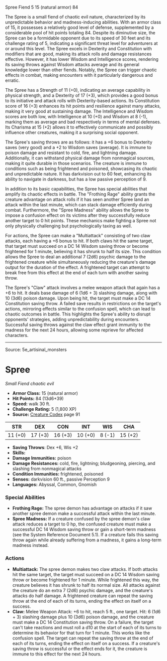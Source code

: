 <MonsterName/>Spree</MonsterName>
<CreatureType/>Fiend</CreatureType>
<CR/>5</CR>
<AC/>15 (natural armor)</AC>
<HP/>84</HP>
<summary>The Spree is a small fiend of chaotic evil nature, characterized by its unpredictable behavior and madness-inducing abilities. With an armor class of 15, it possesses a relatively good level of defense, supplemented by a considerable pool of hit points totaling 84. Despite its diminutive size, the Spree can be a formidable opponent due to its speed of 30 feet and its challenge rating of 5, indicating a significant threat level for adventurers at or around this level. The Spree excels in Dexterity and Constitution with modifiers that are good, making its attack rolls and damage resistances effective. However, it has lower Wisdom and Intelligence scores, rendering its saving throws against Wisdom attacks average and its general knowledge lower than other fiends. Notably, the Spree can trigger chaotic effects in combat, making encounters with it particularly dangerous and erratic.</summary>

<detail>

The Spree has a Strength of 11 (+0), indicating an average capability in physical strength, and a Dexterity of 17 (+3), which provides a good bonus to its initiative and attack rolls with Dexterity-based actions. Its Constitution score of 16 (+3) enhances its hit points and resilience against many attacks, making it very good at sustaining damage. The Intelligence and Wisdom scores are both low, with Intelligence at 10 (+0) and Wisdom at 8 (-1), marking them as average and bad respectively in terms of mental defenses. Its Charisma at 15 (+2) allows it to effectively communicate and possibly influence other creatures, making it a surprising social opponent.

The Spree's saving throws are as follows: it has a +6 bonus to Dexterity saves (very good) and a +2 to Wisdom saves (average). It is immune to poison damage and resistant to cold, fire, and lightning damage. Additionally, it can withstand physical damage from nonmagical sources, making it quite durable in those scenarios. The creature is immune to conditions such as being frightened and poisoned, showcasing its chaotic and unpredictable nature. It has darkvision out to 60 feet, enhancing its ability to navigate in darkness, but has a low passive perception of 9.

In addition to its basic capabilities, the Spree has special abilities that amplify its chaotic effects in battle. The "Frothing Rage" ability grants the creature advantage on attack rolls if it has seen another Spree land an attack within the last minute, which can stack damage efficiently during combat. Furthermore, the "Spree Madness" ability allows the Spree to impose a confusion effect on its victims after they successfully reduce another target to 0 hit points. These mechanics make fighting a Spree not only physically challenging but psychologically taxing as well.

For actions, the Spree can make a "Multiattack" consisting of two claw attacks, each having a +6 bonus to hit. If both claws hit the same target, that target must succeed on a DC 14 Wisdom saving throw or become frightened for 1 minute, believing it has shrunk to half its size. This condition allows the Spree to deal an additional 7 (2d6) psychic damage to the frightened creature while simultaneously reducing the creature's damage output for the duration of the effect. A frightened target can attempt to break free from this effect at the end of each turn with another saving throw.

The Spree's "Claw" attack involves a melee weapon attack that again has a +6 to hit. It deals base damage of 6 (1d6 + 3) slashing damage, along with 10 (3d6) poison damage. Upon being hit, the target must make a DC 14 Constitution saving throw. A failed save results in restrictions on the target's actions, mirroring effects similar to the confusion spell, which can lead to chaotic outcomes in battle. This highlights the Spree's ability to disrupt opponents' strategies, adding unpredictability during encounters. Successful saving throws against the claw effect grant immunity to the madness for the next 24 hours, allowing some reprieve for affected characters.</detail>



---

Source: 5e_artisinal_monsters

# Spree

*Small* *Fiend* *chaotic evil*

- **Armor Class:** 15 (natural armor)
- **Hit Points:** 84 (13d6+39)
- **Speed:** walk 30 ft.
- **Challenge Rating:** 5 (1,800 XP)
- **Source:** [Creature Codex](https://koboldpress.com/kpstore/product/creature-codex-for-5th-edition-dnd) page 91

| STR | DEX | CON | INT | WIS | CHA |
| --- | --- | --- | --- | --- | --- |
| 11 (+0) | 17 (+3) | 16 (+3) | 10 (+0) | 8 (-1) | 15 (+2) |

- **Saving Throws**: Dex +6, Wis +2
- **Skills:** 
- **Damage Immunities:** poison
- **Damage Resistances:** cold, fire, lightning; bludgeoning, piercing, and slashing from nonmagical attacks
- **Condition Immunities:** frightened, poisoned
- **Senses:** darkvision 60 ft., passive Perception 9
- **Languages:** Abyssal, Common, Gnomish

### Special Abilities

- **Frothing Rage:** The spree demon has advantage on attacks if it saw another spree demon make a successful attack within the last minute.
- **Spree Madness:** If a creature confused by the spree demon's claw attack reduces a target to 0 hp, the confused creature must make a successful DC 14 Wisdom saving throw or gain a short-term madness (see the System Reference Document 5.1). If a creature fails this saving throw again while already suffering from a madness, it gains a long-term madness instead.

### Actions

- **Multiattack:** The spree demon makes two claw attacks. If both attacks hit the same target, the target must succeed on a DC 14 Wisdom saving throw or become frightened for 1 minute. While frightened this way, the creature believes it has shrunk to half its normal size. All attacks against the creature do an extra 7 (2d6) psychic damage, and the creature's attacks do half damage. A frightened creature can repeat the saving throw at the end of each of its turns, ending the effect on itself on a success.
- **Claw:** Melee Weapon Attack: +6 to hit, reach 5 ft., one target. Hit: 6 (1d6 + 3) slashing damage plus 10 (3d6) poison damage, and the creature must make a DC 14 Constitution saving throw. On a failure, the target can't take reactions and must roll a d10 at the start of each of its turns to determine its behavior for that turn for 1 minute. This works like the confusion spell. The target can repeat the saving throw at the end of each of its turns, ending the effect on itself on a success. If a creature's saving throw is successful or the effect ends for it, the creature is immune to this effect for the next 24 hours.




